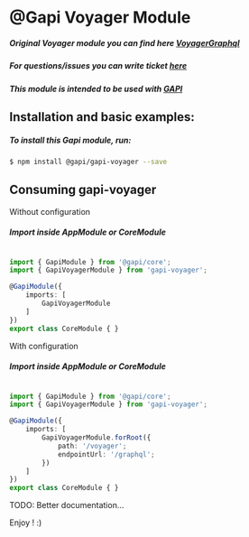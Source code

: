 # @Gapi Voyager Module

##### Original Voyager module you can find here [VoyagerGraphql](https://github.com/APIs-guru/graphql-voyager)
##### For questions/issues you can write ticket [here](http://gitlab.youvolio.com/gapi/gapi-voyager/issues)
##### This module is intended to be used with [GAPI](https://github.com/Stradivario/gapi)

## Installation and basic examples:
##### To install this Gapi module, run:

```bash
$ npm install @gapi/gapi-voyager --save
```

## Consuming gapi-voyager

Without configuration

##### Import inside AppModule or CoreModule
```typescript

import { GapiModule } from '@gapi/core';
import { GapiVoyagerModule } from 'gapi-voyager';

@GapiModule({
    imports: [
        GapiVoyagerModule
    ]
})
export class CoreModule { }
```

With configuration

##### Import inside AppModule or CoreModule
```typescript

import { GapiModule } from '@gapi/core';
import { GapiVoyagerModule } from 'gapi-voyager';

@GapiModule({
    imports: [
        GapiVoyagerModule.forRoot({
            path: '/voyager';
            endpointUrl: '/graphql';
        })
    ]
})
export class CoreModule { }
```

TODO: Better documentation...

Enjoy ! :)

